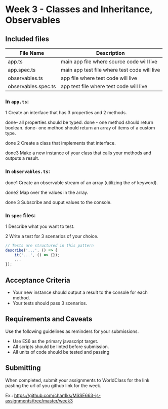# Week 3 - Classes and Inheritance, Observables

## Included files

| File Name           | Description                                  |
| ------------------- | -------------------------------------------- |
| app.ts              | main app file where source code will live    |
| app.spec.ts         | main app test file where test code will live |
| observables.ts      | app file where test code will live           |
| observables.spec.ts | app test file where test code will live      |

### In `app.ts`:

1 Create an interface that has 3 properties and 2 methods.

done- all properties should be typed.
done - one method should return boolean.
done- one method should return an array of items of a custom type.

done 2 Create a class that implements that interface.

done3 Make a new instance of your class that calls your methods and outputs a result.

### In `observables.ts`:

done1 Create an observable stream of an array (utilizing the `of` keyword).

done2 Map over the values in the array.

done 3 Subscribe and ouput values to the console.

### In `spec` files:

1 Describe what you want to test.

2 Write a test for 3 scenarios of your choice.

```javascript
// Tests are structured in this pattern
describe('...', () => {
    it('...', () => {});
    ...
});
```

## Acceptance Criteria

- Your new instance should output a result to the console for each method.
- Your tests should pass 3 scenarios.

## Requirements and Caveats

Use the following guidelines as reminders for your submissions.

- Use ES6 as the primary javascript target.
- All scripts should be linted before submission.
- All units of code should be tested and passing

## Submitting

When completed, submit your assignments to WorldClass for the link pasting the url of you github link for the week.

Ex.: https://github.com/chan1ks/MSSE663-js-assignments/tree/master/week3
